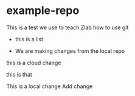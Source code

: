 # example-repo

This is a test we use to teach Zlab how to use git

* this is a list

* We are making changes from the local repo

this is a cloud change

this is that

This is a local change Add change
